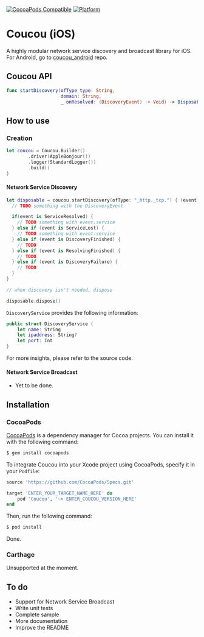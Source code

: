 [![CocoaPods Compatible](https://img.shields.io/cocoapods/v/Coucou.svg)](https://img.shields.io/cocoapods/v/Coucou.svg)
[![Platform](https://img.shields.io/cocoapods/p/Coucou.svg?style=flat)](https://github.com/mrmitew/coucou_ios/)

# Coucou (iOS)
A highly modular network service discovery and broadcast library for iOS. For Android, go to [coucou_android](https://github.com/mrmitew/coucou_android) repo.

## Coucou API
```swift
func startDiscovery(ofType type: String,
                    domain: String,
                    _ onResolved: (DiscoveryEvent) -> Void) -> Disposable
```

## How to use

### Creation
```swift
let coucou = Coucou.Builder()
        .driver(AppleBonjour())
        .logger(StandardLogger())
        .build()
}
```
#### Network Service Discovery
```swift
let disposable = coucou.startDiscovery(ofType: "_http._tcp.") { (event) in
  // TODO something with the DiscoveryEvent

  if(event is ServiceResolved) {
    // TODO something with event.service
  } else if (event is ServiceLost) {
    // TODO something with event.service
  } else if (event is DiscoveryFinished) {
    // TODO
  } else if (event is ResolvingFinished) {
    // TODO
  } else if (event is DiscoveryFailure) {
    // TODO
  }
}

// when discovery isn't needed, dispose

disposable.dispose()
```

`DiscoveryService` provides the following information:
```swift
public struct DiscoveryService {
    let name: String
    let ipaddress: String?
    let port: Int
}
```

For more insights, please refer to the source code.

#### Network Service Broadcast
- Yet to be done.

## Installation

### CocoaPods

[CocoaPods](https://cocoapods.org) is a dependency manager for Cocoa projects. You can install it with the following command:

```bash
$ gem install cocoapods
```

To integrate Coucou into your Xcode project using CocoaPods, specify it in your `Podfile`:

```ruby
source 'https://github.com/CocoaPods/Specs.git'

target 'ENTER_YOUR_TARGET_NAME_HERE' do
    pod 'Coucou', '~> ENTER_COUCOU_VERSION_HERE'
end
```

Then, run the following command:

```bash
$ pod install
```

Done.

### Carthage
Unsupported at the moment.

## To do
* Support for Network Service Broadcast
* Write unit tests 
* Complete sample
* More documentation
* Improve the README
